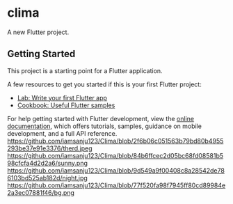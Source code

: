# clima

A new Flutter project.

## Getting Started

This project is a starting point for a Flutter application.

A few resources to get you started if this is your first Flutter project:

- [Lab: Write your first Flutter app](https://docs.flutter.dev/get-started/codelab)
- [Cookbook: Useful Flutter samples](https://docs.flutter.dev/cookbook)

For help getting started with Flutter development, view the
[online documentation](https://docs.flutter.dev/), which offers tutorials,
samples, guidance on mobile development, and a full API reference.
https://github.com/iamsanju123/Clima/blob/2f6b06c051563b79bd80b4955293be37e91e3376/therd.jpeg
https://github.com/iamsanju123/Clima/blob/84b6ffcec2d05bc68fd08581b598cfcfa4d2d2a6/sunny.png
https://github.com/iamsanju123/Clima/blob/9d549a9f00408c8a28542de786103bd525ab182d/night.jpg
https://github.com/iamsanju123/Clima/blob/77f520fa98f7945ff80cd89984e2a3ec07881f46/bg.png
